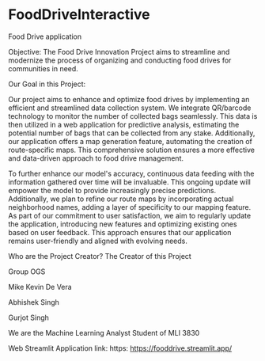 # FoodDriveInteractive
Food Drive application

Objective: The Food Drive Innovation Project aims to streamline and modernize the process of organizing and conducting food drives for communities in need.

Our Goal in this Project:

Our project aims to enhance and optimize food drives by implementing an efficient and streamlined data collection system. We integrate QR/barcode technology to monitor the number of collected bags seamlessly. This data is then utilized in a web application for predictive analysis, estimating the potential number of bags that can be collected from any stake. Additionally, our application offers a map generation feature, automating the creation of route-specific maps. This comprehensive solution ensures a more effective and data-driven approach to food drive management.

To further enhance our model's accuracy, continuous data feeding with the information gathered over time will be invaluable. This ongoing update will empower the model to provide increasingly precise predictions. Additionally, we plan to refine our route maps by incorporating actual neighborhood names, adding a layer of specificity to our mapping feature. As part of our commitment to user satisfaction, we aim to regularly update the application, introducing new features and optimizing existing ones based on user feedback. This approach ensures that our application remains user-friendly and aligned with evolving needs.

Who are the Project Creator? The Creator of this Project

Group OGS

Mike Kevin De Vera

Abhishek Singh

Gurjot Singh

We are the Machine Learning Analyst Student of MLI 3830

Web Streamlit Application link: https: https://fooddrive.streamlit.app/
